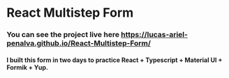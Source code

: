 # React Multistep Form

### You can see the project live here https://lucas-ariel-penalva.github.io/React-Multistep-Form/

#### I built this form in two days to practice React + Typescript + Material UI + Formik + Yup.
